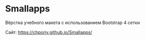 # Smallapps
Вёрстка учебного макета с использованием Bootstrap 4 сетки

Сайт: https://chporiy.github.io/Smallapps/
